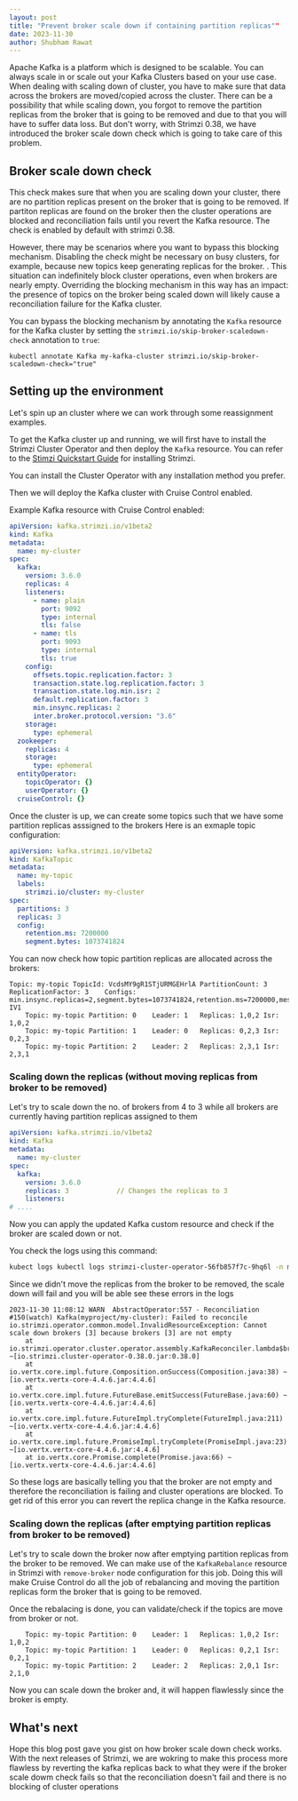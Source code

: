 ```yaml
---
layout: post
title: "Prevent broker scale down if containing partition replicas""
date: 2023-11-30
author: Shubham Rawat
---
```

Apache Kafka is a platform which is designed to be scalable.
You can always scale in or scale out your Kafka Clusters based on your use case.
When dealing with scaling down of cluster, you have to make sure that data across the brokers are moved/copied across the cluster.
There can be a possibility that while scaling down, you forgot to remove the partition replicas from the broker that is going to be removed and due to that you will have to suffer data loss.
But don't worry, with Strimzi 0.38, we have introduced the broker scale down check which is going to take care of this problem.

## Broker scale down check

This check makes sure that when you are scaling down your cluster, there are no partition replicas present on the broker that is going to be removed.
If partiton replicas are found on the broker then the cluster operations are blocked and reconciliation fails until you revert the Kafka resource.
The check is enabled by default with strimzi 0.38.

However, there may be scenarios where you want to bypass this blocking mechanism.
Disabling the check might be necessary on busy clusters, for example, because new topics keep generating replicas for the broker. .
This situation can indefinitely block cluster operations, even when brokers are nearly empty.
Overriding the blocking mechanism in this way has an impact:
the presence of topics on the broker being scaled down will likely cause a reconciliation failure for the Kafka cluster.

You can bypass the blocking mechanism by annotating the `Kafka` resource for the Kafka cluster by setting the `strimzi.io/skip-broker-scaledown-check` annotation to `true`:
```shell
kubectl annotate Kafka my-kafka-cluster strimzi.io/skip-broker-scaledown-check="true"
```

## Setting up the environment

Let's spin up an cluster where we can work through some reassignment examples.

To get the Kafka cluster up and running, we will first have to install the Strimzi Cluster Operator and then deploy the `Kafka` resource.
You can refer to the [Stimzi Quickstart Guide](https://strimzi.io/docs/operators/latest/quickstart.html) for installing Strimzi.

You can install the Cluster Operator with any installation method you prefer.

Then we will deploy the Kafka cluster with Cruise Control enabled.

Example Kafka resource with Cruise Control enabled:
```yaml
apiVersion: kafka.strimzi.io/v1beta2
kind: Kafka
metadata:
  name: my-cluster
spec:
  kafka:
    version: 3.6.0
    replicas: 4
    listeners:
      - name: plain
        port: 9092
        type: internal
        tls: false
      - name: tls
        port: 9093
        type: internal
        tls: true
    config:
      offsets.topic.replication.factor: 3
      transaction.state.log.replication.factor: 3
      transaction.state.log.min.isr: 2
      default.replication.factor: 3
      min.insync.replicas: 2
      inter.broker.protocol.version: "3.6"
    storage:
      type: ephemeral
  zookeeper:
    replicas: 4
    storage:
      type: ephemeral
  entityOperator:
    topicOperator: {}
    userOperator: {}
  cruiseControl: {}
```

Once the cluster is up, we can create some topics such that we have some partition replicas asssigned to the brokers
Here is an exmaple topic configuration:
```yaml
apiVersion: kafka.strimzi.io/v1beta2
kind: KafkaTopic
metadata:
  name: my-topic
  labels:
    strimzi.io/cluster: my-cluster
spec:
  partitions: 3
  replicas: 3
  config:
    retention.ms: 7200000
    segment.bytes: 1073741824

```

You can now check how topic partition replicas are allocated across the brokers:
```shell
Topic: my-topic	TopicId: VcdsMY9gR1STjURMGEHrlA	PartitionCount: 3	ReplicationFactor: 3	Configs: min.insync.replicas=2,segment.bytes=1073741824,retention.ms=7200000,message.format.version=3.0-IV1
	Topic: my-topic	Partition: 0	Leader: 1	Replicas: 1,0,2	Isr: 1,0,2
	Topic: my-topic	Partition: 1	Leader: 0	Replicas: 0,2,3	Isr: 0,2,3
	Topic: my-topic	Partition: 2	Leader: 2	Replicas: 2,3,1	Isr: 2,3,1
```

### Scaling down the replicas (without moving replicas from broker to be removed)

Let's try to scale down the no. of brokers from 4 to 3 while all brokers are currently having partition replicas assigned to them

```yaml
apiVersion: kafka.strimzi.io/v1beta2
kind: Kafka
metadata:
  name: my-cluster
spec:
  kafka:
    version: 3.6.0
    replicas: 3            // Changes the replicas to 3
    listeners:
# ....    
```

Now you can apply the updated Kafka custom resource and check if the broker are scaled down or not.

You check the logs using this command:
```sh
kubect logs kubectl logs strimzi-cluster-operator-56fb857f7c-9hq6l -n myproject 
```

Since we didn't move the replicas from the broker to be removed, the scale down will fail and you will be able see these errors in the logs
```shell
2023-11-30 11:08:12 WARN  AbstractOperator:557 - Reconciliation #150(watch) Kafka(myproject/my-cluster): Failed to reconcile
io.strimzi.operator.common.model.InvalidResourceException: Cannot scale down brokers [3] because brokers [3] are not empty
	at io.strimzi.operator.cluster.operator.assembly.KafkaReconciler.lambda$brokerScaleDownCheck$26(KafkaReconciler.java:300) ~[io.strimzi.cluster-operator-0.38.0.jar:0.38.0]
	at io.vertx.core.impl.future.Composition.onSuccess(Composition.java:38) ~[io.vertx.vertx-core-4.4.6.jar:4.4.6]
	at io.vertx.core.impl.future.FutureBase.emitSuccess(FutureBase.java:60) ~[io.vertx.vertx-core-4.4.6.jar:4.4.6]
	at io.vertx.core.impl.future.FutureImpl.tryComplete(FutureImpl.java:211) ~[io.vertx.vertx-core-4.4.6.jar:4.4.6]
	at io.vertx.core.impl.future.PromiseImpl.tryComplete(PromiseImpl.java:23) ~[io.vertx.vertx-core-4.4.6.jar:4.4.6]
	at io.vertx.core.Promise.complete(Promise.java:66) ~[io.vertx.vertx-core-4.4.6.jar:4.4.6]
```
So these logs are basically telling you that the broker are not empty and therefore the reconciliation is failing and cluster operations are blocked. To get rid of this error you can revert the replica change in the Kafka resource.

### Scaling down the replicas (after emptying partition replicas from broker to be removed)

Let's try to scale down the broker now after emptying partition replicas from the broker to be removed.
We can make use of the `KafkaRebalance` resource in Strimzi with `remove-broker` node configuration for this job. 
Doing this will make Cruise Control do all the job of rebalancing and moving the partition replicas form the broker that is going to be removed.

Once the rebalacing is done, you can validate/check if the topics are move from broker or not.
```shell
	Topic: my-topic	Partition: 0	Leader: 1	Replicas: 1,0,2	Isr: 1,0,2
	Topic: my-topic	Partition: 1	Leader: 0	Replicas: 0,2,1	Isr: 0,2,1
	Topic: my-topic	Partition: 2	Leader: 2	Replicas: 2,0,1	Isr: 2,1,0
```

Now you can scale down the broker and, it will happen flawlessly since the broker is empty.

## What's next

Hope this blog post gave you gist on how broker scale down check works.
With the next releases of Strimzi, we are wokring to make this process more flawless by reverting the kafka replicas back to what they were if the broker scale dowm check fails so that the reconciliation doesn't fail and there is no blocking of cluster operations